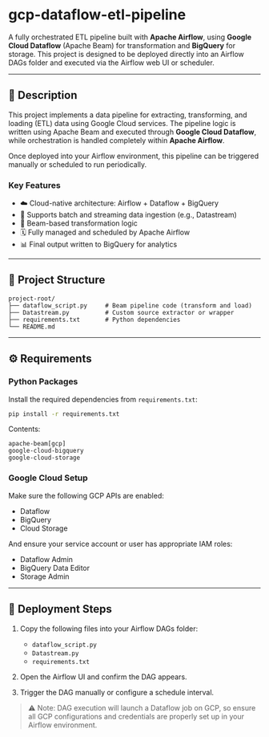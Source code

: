 # gcp-dataflow-etl-pipeline

A fully orchestrated ETL pipeline built with **Apache Airflow**, using **Google Cloud Dataflow** (Apache Beam) for transformation and **BigQuery** for storage. This project is designed to be deployed directly into an Airflow DAGs folder and executed via the Airflow web UI or scheduler.

---

## 📖 Description

This project implements a data pipeline for extracting, transforming, and loading (ETL) data using Google Cloud services. The pipeline logic is written using Apache Beam and executed through **Google Cloud Dataflow**, while orchestration is handled completely within **Apache Airflow**.

Once deployed into your Airflow environment, this pipeline can be triggered manually or scheduled to run periodically.

### Key Features

- ☁️ Cloud-native architecture: Airflow + Dataflow + BigQuery
- 🔄 Supports batch and streaming data ingestion (e.g., Datastream)
- 🧪 Beam-based transformation logic
- 🗓️ Fully managed and scheduled by Apache Airflow
- 📊 Final output written to BigQuery for analytics

---

## 📁 Project Structure

```text
project-root/
├── dataflow_script.py     # Beam pipeline code (transform and load)
├── Datastream.py          # Custom source extractor or wrapper
├── requirements.txt       # Python dependencies
└── README.md
```

---

## ⚙️ Requirements

### Python Packages

Install the required dependencies from `requirements.txt`:

```bash
pip install -r requirements.txt
```

Contents:
```
apache-beam[gcp]
google-cloud-bigquery
google-cloud-storage
```

### Google Cloud Setup

Make sure the following GCP APIs are enabled:
- Dataflow
- BigQuery
- Cloud Storage

And ensure your service account or user has appropriate IAM roles:
- Dataflow Admin
- BigQuery Data Editor
- Storage Admin

---

## 🚀 Deployment Steps

1. Copy the following files into your Airflow DAGs folder:
   - `dataflow_script.py`
   - `Datastream.py`
   - `requirements.txt`

2. Open the Airflow UI and confirm the DAG appears.

3. Trigger the DAG manually or configure a schedule interval.

> ⚠️ Note: DAG execution will launch a Dataflow job on GCP, so ensure all GCP configurations and credentials are properly set up in your Airflow environment.


